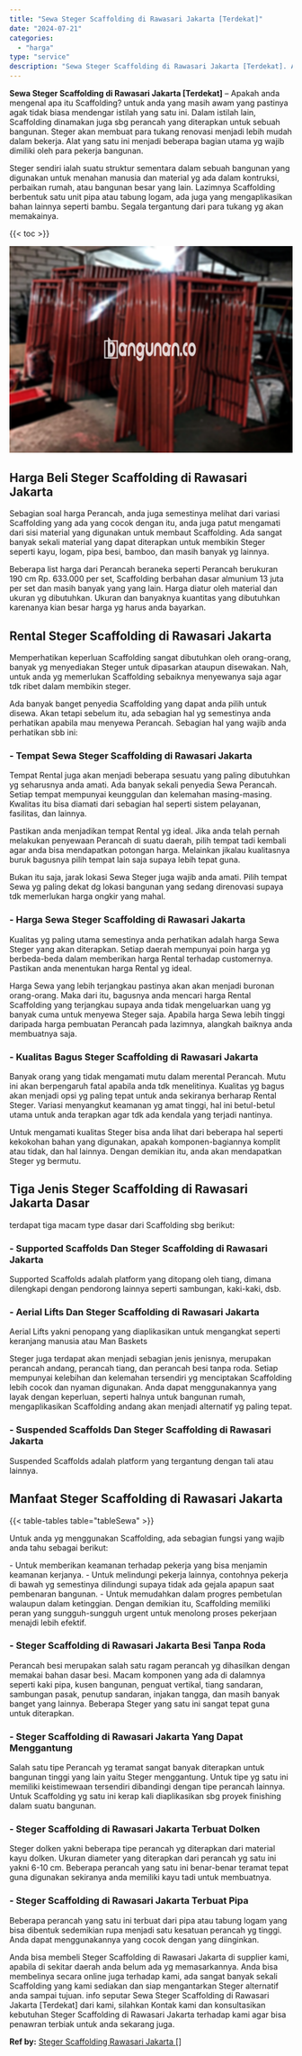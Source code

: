 ```yaml
---
title: "Sewa Steger Scaffolding di Rawasari Jakarta [Terdekat]"
date: "2024-07-21"
categories: 
  - "harga"
type: "service"
description: "Sewa Steger Scaffolding di Rawasari Jakarta [Terdekat]. Anda bisa membeli Steger Scaffolding di Rawasari Jakarta di supplier kami, apabila di sekitar daerah..."
---
```


**Sewa Steger Scaffolding di Rawasari Jakarta \[Terdekat\]** – Apakah anda mengenal apa itu Scaffolding? untuk anda yang masih awam yang pastinya agak tidak biasa mendengar istilah yang satu ini. Dalam istilah lain, Scaffolding dinamakan juga sbg perancah yang diterapkan untuk sebuah bangunan. Steger akan membuat para tukang renovasi menjadi lebih mudah dalam bekerja. Alat yang satu ini menjadi beberapa bagian utama yg wajib dimiliki oleh para pekerja bangunan.

Steger sendiri ialah suatu struktur sementara dalam sebuah bangunan yang digunakan untuk menahan manusia dan material yg ada dalam kontruksi, perbaikan rumah, atau bangunan besar yang lain. Lazimnya Scaffolding berbentuk satu unit pipa atau tabung logam, ada juga yang mengaplikasikan bahan lainnya seperti bambu. Segala tergantung dari para tukang yg akan memakainya.

{{< toc >}}

![Sewa Steger Scaffolding di Rawasari Jakarta [Terdekat]](/images/sewa-scaffolding-steger-05.png)

## Harga Beli Steger Scaffolding di Rawasari Jakarta

Sebagian soal harga Perancah, anda juga semestinya melihat dari variasi Scaffolding yang ada yang cocok dengan itu, anda juga patut mengamati dari sisi material yang digunakan untuk membaut Scaffolding. Ada sangat banyak sekali material yang dapat diterapkan untuk membikin Steger seperti kayu, logam, pipa besi, bamboo, dan masih banyak yg lainnya.

Beberapa list harga dari Perancah beraneka seperti Perancah berukuran 190 cm Rp. 633.000 per set, Scaffolding berbahan dasar almunium 13 juta per set dan masih banyak yang yang lain. Harga diatur oleh material dan ukuran yg dibutuhkan. Ukuran dan banyaknya kuantitas yang dibutuhkan karenanya kian besar harga yg harus anda bayarkan.

## Rental Steger Scaffolding di Rawasari Jakarta

Memperhatikan keperluan Scaffolding sangat dibutuhkan oleh orang-orang, banyak yg menyediakan Steger untuk dipasarkan ataupun disewakan. Nah, untuk anda yg memerlukan Scaffolding sebaiknya menyewanya saja agar tdk ribet dalam membikin steger.

Ada banyak banget penyedia Scaffolding yang dapat anda pilih untuk disewa. Akan tetapi sebelum itu, ada sebagian hal yg semestinya anda perhatikan apabila mau menyewa Perancah. Sebagian hal yang wajib anda perhatikan sbb ini:

### \- Tempat Sewa Steger Scaffolding di Rawasari Jakarta

Tempat Rental juga akan menjadi beberapa sesuatu yang paling dibutuhkan yg seharusnya anda amati. Ada banyak sekali penyedia Sewa Perancah. Setiap tempat mempunyai keunggulan dan kelemahan masing-masing. Kwalitas itu bisa diamati dari sebagian hal seperti sistem pelayanan, fasilitas, dan lainnya.

Pastikan anda menjadikan tempat Rental yg ideal. Jika anda telah pernah melakukan penyewaan Perancah di suatu daerah, pilih tempat tadi kembali agar anda bisa mendapatkan potongan harga. Melainkan jikalau kualitasnya buruk bagusnya pilih tempat lain saja supaya lebih tepat guna.

Bukan itu saja, jarak lokasi Sewa Steger juga wajib anda amati. Pilih tempat Sewa yg paling dekat dg lokasi bangunan yang sedang direnovasi supaya tdk memerlukan harga ongkir yang mahal.

### \- Harga Sewa Steger Scaffolding di Rawasari Jakarta

Kualitas yg paling utama semestinya anda perhatikan adalah harga Sewa Steger yang akan diterapkan. Setiap daerah mempunyai poin harga yg berbeda-beda dalam memberikan harga Rental terhadap customernya. Pastikan anda menentukan harga Rental yg ideal.

Harga Sewa yang lebih terjangkau pastinya akan akan menjadi buronan orang-orang. Maka dari itu, bagusnya anda mencari harga Rental Scaffolding yang terjangkau supaya anda tidak mengeluarkan uang yg banyak cuma untuk menyewa Steger saja. Apabila harga Sewa lebih tinggi daripada harga pembuatan Perancah pada lazimnya, alangkah baiknya anda membuatnya saja.

### \- Kualitas Bagus Steger Scaffolding di Rawasari Jakarta

Banyak orang yang tidak mengamati mutu dalam merental Perancah. Mutu ini akan berpengaruh fatal apabila anda tdk menelitinya. Kualitas yg bagus akan menjadi opsi yg paling tepat untuk anda sekiranya berharap Rental Steger. Variasi menyangkut keamanan yg amat tinggi, hal ini betul-betul utama untuk anda terapkan agar tdk ada kendala yang terjadi nantinya.

Untuk mengamati kualitas Steger bisa anda lihat dari beberapa hal seperti kekokohan bahan yang digunakan, apakah komponen-bagiannya komplit atau tidak, dan hal lainnya. Dengan demikian itu, anda akan mendapatkan Steger yg bermutu.

## Tiga Jenis Steger Scaffolding di Rawasari Jakarta Dasar

terdapat tiga macam type dasar dari Scaffolding sbg berikut:

### \- Supported Scaffolds Dan Steger Scaffolding di Rawasari Jakarta

Supported Scaffolds adalah platform yang ditopang oleh tiang, dimana dilengkapi dengan pendorong lainnya seperti sambungan, kaki-kaki, dsb.

### \- Aerial Lifts Dan Steger Scaffolding di Rawasari Jakarta

Aerial Lifts yakni penopang yang diaplikasikan untuk mengangkat seperti keranjang manusia atau Man Baskets

Steger juga terdapat akan menjadi sebagian jenis jenisnya, merupakan perancah andang, perancah tiang, dan perancah besi tanpa roda. Setiap mempunyai kelebihan dan kelemahan tersendiri yg menciptakan Scaffolding lebih cocok dan nyaman digunakan. Anda dapat menggunakannya yang layak dengan keperluan, seperti halnya untuk bangunan rumah, mengaplikasikan Scaffolding andang akan menjadi alternatif yg paling tepat.

### \- Suspended Scaffolds Dan Steger Scaffolding di Rawasari Jakarta

Suspended Scaffolds adalah platform yang tergantung dengan tali atau lainnya.

## Manfaat Steger Scaffolding di Rawasari Jakarta

{{< table-tables table="tableSewa" >}}

Untuk anda yg menggunakan Scaffolding, ada sebagian fungsi yang wajib anda tahu sebagai berikut:

\- Untuk memberikan keamanan terhadap pekerja yang bisa menjamin keamanan kerjanya. - Untuk melindungi pekerja lainnya, contohnya pekerja di bawah yg semestinya dilindungi supaya tidak ada gejala apapun saat pembenaran bangunan. - Untuk memudahkan dalam progres pembetulan walaupun dalam ketinggian. Dengan demikian itu, Scaffolding memiliki peran yang sungguh-sungguh urgent untuk menolong proses pekerjaan menajdi lebih efektif.

### \- Steger Scaffolding di Rawasari Jakarta Besi Tanpa Roda

Perancah besi merupakan salah satu ragam perancah yg dihasilkan dengan memakai bahan dasar besi. Macam komponen yang ada di dalamnya seperti kaki pipa, kusen bangunan, penguat vertikal, tiang sandaran, sambungan pasak, penutup sandaran, injakan tangga, dan masih banyak banget yang lainnya. Beberapa Steger yang satu ini sangat tepat guna untuk diterapkan.

### \- Steger Scaffolding di Rawasari Jakarta Yang Dapat Menggantung

Salah satu tipe Perancah yg teramat sangat banyak diterapkan untuk bangunan tinggi yang lain yaitu Steger menggantung. Untuk tipe yg satu ini memiliki keistimewaan tersendiri dibandingi dengan tipe perancah lainnya. Untuk Scaffolding yg satu ini kerap kali diaplikasikan sbg proyek finishing dalam suatu bangunan.

### \- Steger Scaffolding di Rawasari Jakarta Terbuat Dolken

Steger dolken yakni beberapa tipe perancah yg diterapkan dari material kayu dolken. Ukuran diameter yang diterapkan dari perancah yg satu ini yakni 6-10 cm. Beberapa perancah yang satu ini benar-benar teramat tepat guna digunakan sekiranya anda memiliki kayu tadi untuk membuatnya.

### \- Steger Scaffolding di Rawasari Jakarta Terbuat Pipa

Beberapa perancah yang satu ini terbuat dari pipa atau tabung logam yang bisa dibentuk sedemikian rupa menjadi satu kesatuan perancah yg tinggi. Anda dapat menggunakannya yang cocok dengan yang diinginkan.

Anda bisa membeli Steger Scaffolding di Rawasari Jakarta di supplier kami, apabila di sekitar daerah anda belum ada yg memasarkannya. Anda bisa membelinya secara online juga terhadap kami, ada sangat banyak sekali Scaffolding yang kami sediakan dan siap mengantarkan Steger alternatif anda sampai tujuan. info seputar Sewa Steger Scaffolding di Rawasari Jakarta \[Terdekat\] dari kami, silahkan Kontak kami dan konsultasikan kebutuhan Steger Scaffolding di Rawasari Jakarta terhadap kami agar bisa penawran terbiak untuk anda sekarang juga.

**Ref by:** [Steger Scaffolding Rawasari Jakarta []](https://id.wikipedia.org/wiki/Steger)
